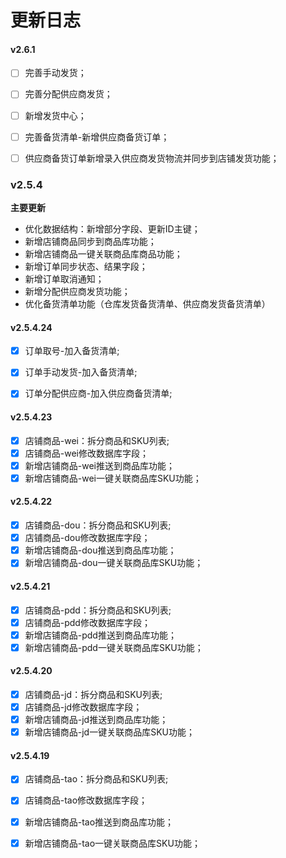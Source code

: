 # 更新日志



#### v2.6.1
+ [ ] 完善手动发货；
+ [ ] 完善分配供应商发货；
+ [ ] 新增发货中心；
+ [ ] 完善备货清单-新增供应商备货订单；
+ [ ] 供应商备货订单新增录入供应商发货物流并同步到店铺发货功能；



### v2.5.4
**主要更新**
+ 优化数据结构：新增部分字段、更新ID主键；
+ 新增店铺商品同步到商品库功能；
+ 新增店铺商品一键关联商品库商品功能；
+ 新增订单同步状态、结果字段；
+ 新增订单取消通知；
+ 新增分配供应商发货功能；
+ 优化备货清单功能（仓库发货备货清单、供应商发货备货清单）




#### v2.5.4.24
+ [x] 订单取号-加入备货清单;
+ [x] 订单手动发货-加入备货清单;
+ [x] 订单分配供应商-加入供应商备货清单;



#### v2.5.4.23
+[x] 店铺商品-wei：拆分商品和SKU列表;
+[x] 店铺商品-wei修改数据库字段；
+[x] 新增店铺商品-wei推送到商品库功能；
+[x] 新增店铺商品-wei一键关联商品库SKU功能；

#### v2.5.4.22
+[x] 店铺商品-dou：拆分商品和SKU列表;
+[x] 店铺商品-dou修改数据库字段；
+[x] 新增店铺商品-dou推送到商品库功能；
+[x] 新增店铺商品-dou一键关联商品库SKU功能；

#### v2.5.4.21
+[x] 店铺商品-pdd：拆分商品和SKU列表;
+[x] 店铺商品-pdd修改数据库字段；
+[x] 新增店铺商品-pdd推送到商品库功能；
+[x] 新增店铺商品-pdd一键关联商品库SKU功能；

#### v2.5.4.20
+[x] 店铺商品-jd：拆分商品和SKU列表;
+[x] 店铺商品-jd修改数据库字段；
+[x] 新增店铺商品-jd推送到商品库功能；
+[x] 新增店铺商品-jd一键关联商品库SKU功能；

#### v2.5.4.19
+[x] 店铺商品-tao：拆分商品和SKU列表;
+[x] 店铺商品-tao修改数据库字段；
+[x] 新增店铺商品-tao推送到商品库功能；
+[x] 新增店铺商品-tao一键关联商品库SKU功能；



